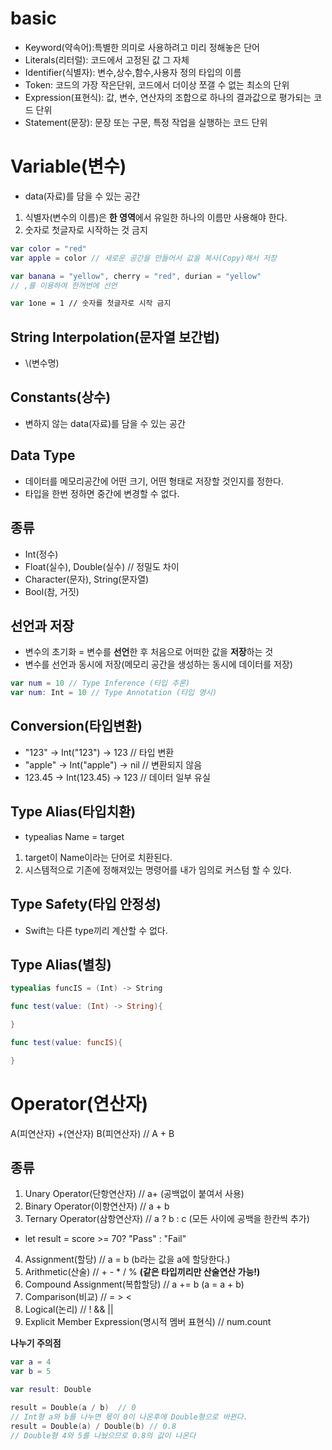 # basic
- Keyword(약속어):특별한 의미로 사용하려고 미리 정해놓은 단어
- Literals(리터럴): 코드에서 고정된 값 그 자체
- Identifier(식별자): 변수,상수,함수,사용자 정의 타입의 이름
- Token: 코드의 가장 작은단위, 코드에서 더이상 쪼갤 수 없는 최소의 단위
- Expression(표현식): 값, 변수, 연산자의 조합으로 하나의 결과값으로 평가되는 코드 단위
- Statement(문장): 문장 또는 구문, 특정 작업을 실행하는 코드 단위

# Variable(변수)
- data(자료)를 담을 수 있는 공간
1) 식별자(변수의 이름)은 **한 영역**에서 유일한 하나의 이름만 사용해야 한다.
2) 숫자로 첫글자로 시작하는 것 금지

```swift
var color = "red"
var apple = color // 새로운 공간을 만들어서 값을 복사(Copy)해서 저장

var banana = "yellow", cherry = "red", durian = "yellow"
// ,를 이용하여 한꺼번에 선언 

var 1one = 1 // 숫자를 첫글자로 시작 금지
```

## String Interpolation(문자열 보간법)
- \\(변수명)

## Constants(상수)
- 변하지 않는 data(자료)를 담을 수 있는 공간

## Data Type
- 데이터를 메모리공간에 어떤 크기, 어떤 형태로 저장할 것인지를 정한다.
- 타입을 한번 정하면 중간에 변경할 수 없다.

## 종류
- Int(정수)
- Float(실수), Double(실수) // 정밀도 차이
- Character(문자), String(문자열)
- Bool(참, 거짓)

## 선언과 저장
- 변수의 초기화 = 변수를 **선언**한 후 처음으로 어떠한 값을 **저장**하는 것
- 변수를 선언과 동시에 저장(메모리 공간을 생성하는 동시에 데이터를 저장)

```swift
var num = 10 // Type Inference (타입 추론)
var num: Int = 10 // Type Annotation (타입 명시)
```

## Conversion(타입변환)
- "123" -> Int("123") -> 123 // 타입 변환
- "apple" -> Int("apple") -> nil // 변환되지 않음
- 123.45 -> Int(123.45) -> 123 // 데이터 일부 유실

## Type Alias(타입치환)
- typealias Name = target
1) target이 Name이라는 단어로 치환된다.
2) 시스템적으로 기존에 정해져있는 명령어를 내가 임의로 커스텀 할 수 있다.

## Type Safety(타입 안정성)
- Swift는 다른 type끼리 계산할 수 없다.

## Type Alias(별칭)
```swift
typealias funcIS = (Int) -> String

func test(value: (Int) -> String){

}

func test(value: funcIS){

}
``` 

# Operator(연산자)
A(피연산자) +(연산자) B(피연산자) // A + B

## 종류
1) Unary Operator(단항연산자) // a+ (공백없이 붙여서 사용)
2) Binary Operator(이항연산자) // a + b
3) Ternary Operator(삼항연산자) // a ? b : c (모든 사이에 공백을 한칸씩 추가)
- let result = score >= 70? "Pass" : "Fail"
4) Assignment(할당) // a = b (b라는 값을 a에 할당한다.)
5) Arithmetic(산술) // + - * / %  **(같은 타입끼리만 산술연산 가능!)**
6) Compound Assignment(복합할당) // a += b (a = a + b)
7) Comparison(비교) // = > <
8) Logical(논리) // ! && ||
9) Explicit Member Expression(명시적 멤버 표현식) // num.count

**나누기 주의점**
```swift
var a = 4
var b = 5

var result: Double

result = Double(a / b)  // 0
// Int형 a와 b를 나누면 몫이 0이 나온후에 Double형으로 바뀐다.
result = Double(a) / Double(b) // 0.8
// Double형 4와 5를 나눴으므로 0.8의 값이 나온다

```
